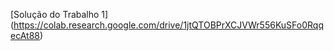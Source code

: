 [Solução do Trabalho 1] (https://colab.research.google.com/drive/1jtQTOBPrXCJVWr556KuSFo0RqqecAt88)
